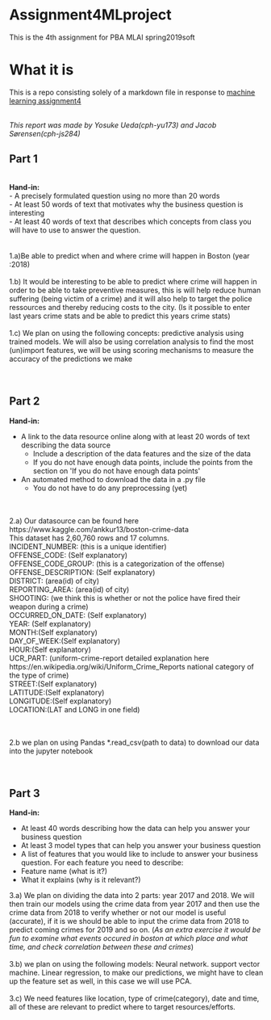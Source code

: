# Assignment4MLproject
This is the 4th assignment for PBA MLAI spring2019soft

# What it is
This is a repo consisting solely of a markdown file in response to [machine learning assignment4](https://github.com/datsoftlyngby/soft2019spring-ai/tree/master/project4)<br>
<br>

*This report was made by Yosuke Ueda(cph-yu173) and Jacob Sørensen(cph-js284)*

## Part 1
<br>
<b>Hand-in:</b><br>
  - A precisely formulated question using no more than 20 words<br>
  - At least 50 words of text that motivates why the business question is interesting<br>
  - At least 40 words of text that describes which concepts from class you will have to use to answer the question.<br>
<br>  
<br>
1.a)Be able to predict when and where crime will happen in Boston (year :2018)<br>
<br>
1.b) It would be interesting to be able to predict where crime will happen in order to be able to take preventive measures, this is will help reduce human suffering (being victim of a crime) and it will also help to target the police ressources and thereby reducing costs to the city. (Is it possible to enter last years crime stats and be able to predict this years crime stats)<br>
<br>
1.c) We plan on using the following concepts: predictive analysis using trained models. We will also be using correlation analysis to find the most (un)import features, we will be using scoring mechanisms to measure the accuracy of the predictions we make<br>
<br>
<br>

## Part 2

<b>Hand-in:</b><br>
  - A link to the data resource online along with at least 20 words of text describing the data source<br>
      - Include a description of the data features and the size of the data<br>
      - If you do not have enough data points, include the points from the section on 'If you do not have enough data points'<br>
  - An automated method to download the data in a .py file<br>
      - You do not have to do any preprocessing (yet)<br>
<br>
<br>
2.a) Our datasource can be found here https://www.kaggle.com/ankkur13/boston-crime-data
<br>
This dataset has 2,60,760 rows and 17 columns.<br>
INCIDENT_NUMBER: (this is a unique identifier)<br>
OFFENSE_CODE: (Self explanatory) <br>
OFFENSE_CODE_GROUP: (this is a categorization of the offense) <br>
OFFENSE_DESCRIPTION: (Self explanatory)<br>
DISTRICT: (area(id) of city)<br>
REPORTING_AREA: (area(id) of city)<br>
SHOOTING: (we think this is whether or not the police have fired their weapon during a crime)<br>
OCCURRED_ON_DATE: (Self explanatory)<br>
YEAR: (Self explanatory) <br>
MONTH:(Self explanatory) <br>
DAY_OF_WEEK:(Self explanatory)<br> 
HOUR:(Self explanatory) <br>
UCR_PART: (uniform-crime-report detailed explanation here https://en.wikipedia.org/wiki/Uniform_Crime_Reports national category of the type of crime)<br>
STREET:(Self explanatory) <br>
LATITUDE:(Self explanatory) <br>
LONGITUDE:(Self explanatory) <br>
LOCATION:(LAT and LONG in one field)<br>
<br>
<br>

2.b we plan on using Pandas \*.read_csv(path to data) to download our data into the jupyter notebook<br>
<br>
<br>

## Part 3

<b>Hand-in:</b><br>
- At least 40 words describing how the data can help you answer your business question<br>
- At least 3 model types that can help you answer your business question<br>
- A list of features that you would like to include to answer your business question. For each feature you need to describe:<br>
- Feature name (what is it?)<br>
- What it explains (why is it relevant?)<br>


3.a)  We plan on dividing the data into 2 parts: year 2017 and 2018. We will then train our models using the crime data from year 2017 and then use the crime data from 2018 to verify whether or not our model is useful (accurate), if it is we should be able to input the crime data from 2018 to predict coming crimes for 2019 and so on. (*As an extra exercise it would be fun to examine what events occured in boston at which place and what time, and check correlation between these and crimes*)<br> 
<br>
3.b) we plan on using the following models: Neural network. support vector machine. Linear regression, to make our predictions, we might have to clean up the feature set as well, in this case we will use PCA.<br>
<br>
3.c) We need features like location, type of crime(category), date and time, all of these are relevant to predict where to target resources/efforts.<br>



